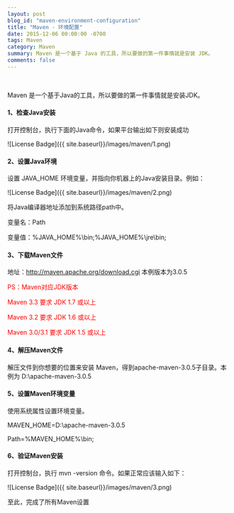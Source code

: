 ```yaml
---
layout: post
blog_id: "maven-environment-configuration"
title: "Maven - 环境配置"
date: 2015-12-06 00:00:00 -0700
tags: Maven
category: Maven
summary: Maven 是一个基于 Java 的工具，所以要做的第一件事情就是安装 JDK。
comments: false
---
```

<br>

Maven 是一个基于Java的工具，所以要做的第一件事情就是安装JDK。

#### 1、检查Java安装

打开控制台，执行下面的Java命令，如果平台输出如下则安装成功

![License Badge]({{ site.baseurl}}/images/maven/1.png)

#### 2、设置Java环境

设置 JAVA_HOME 环境变量，并指向你机器上的Java安装目录。例如：

![License Badge]({{ site.baseurl}}/images/maven/2.png)

将Java编译器地址添加到系统路径path中。

变量名：Path

变量值：%JAVA_HOME%\bin;%JAVA_HOME%\jre\bin;

#### 3、下载Maven文件

地址：http://maven.apache.org/download.cgi 本例版本为3.0.5

<span style="color:red">PS：Maven对应JDK版本</span>

<span style="color:red">Maven 3.3 要求 JDK 1.7 或以上</span>

<span style="color:red">Maven 3.2 要求 JDK 1.6 或以上</span>

<span style="color:red">Maven 3.0/3.1 要求 JDK 1.5 或以上</span>

#### 4、解压Maven文件

解压文件到你想要的位置来安装 Maven，得到apache-maven-3.0.5子目录。本例为 D:\apache-maven-3.0.5

#### 5、设置Maven环境变量

使用系统属性设置环境变量。

MAVEN_HOME=D:\apache-maven-3.0.5

Path=%MAVEN_HOME%\bin;

#### 6、验证Maven安装

打开控制台，执行 mvn -version 命令。如果正常应该输入如下：

![License Badge]({{ site.baseurl}}/images/maven/3.png)

至此，完成了所有Maven设置

<br>